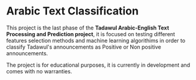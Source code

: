 # Arabic Text Classification

This project is the last phase of the **Tadawul Arabic-English Text Processing and Prediction project**, it is focused on testing different features selection methods and machine learning algorithims in order to classify Tadawul's announcements as Positive or Non positive announcements.  

The project is for educational purposes,
it is currently in development and comes with no warranties.

